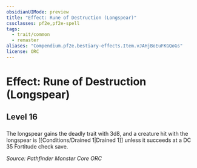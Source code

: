 ```yaml
---
obsidianUIMode: preview
title: "Effect: Rune of Destruction (Longspear)"
cssclasses: pf2e,pf2e-spell
tags:
  - trait/common
  - remaster
aliases: "Compendium.pf2e.bestiary-effects.Item.vJAHjBoEuFKGQoGs"
license: ORC
---
```

# Effect: Rune of Destruction (Longspear)
## Level 16
### 






The longspear gains the deadly trait with 3d8, and a creature hit with the longspear is [[Conditions/Drained 1|Drained 1]] unless it succeeds at a DC 35 Fortitude check save.

*Source: Pathfinder Monster Core*
*ORC*